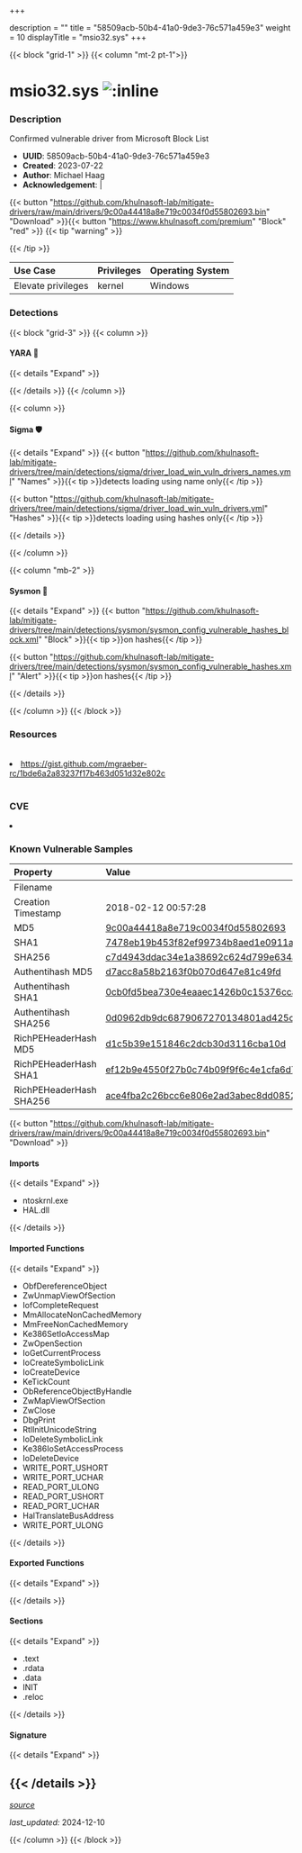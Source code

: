 +++

description = ""
title = "58509acb-50b4-41a0-9de3-76c571a459e3"
weight = 10
displayTitle = "msio32.sys"
+++


{{< block "grid-1" >}}
{{< column "mt-2 pt-1">}}


# msio32.sys ![:inline](/images/twitter_verified.png) 

### Description

Confirmed vulnerable driver from Microsoft Block List
- **UUID**: 58509acb-50b4-41a0-9de3-76c571a459e3
- **Created**: 2023-07-22
- **Author**: Michael Haag
- **Acknowledgement**:  | [](https://twitter.com/)

{{< button "https://github.com/khulnasoft-lab/mitigate-drivers/raw/main/drivers/9c00a44418a8e719c0034f0d55802693.bin" "Download" >}}{{< button "https://www.khulnasoft.com/premium" "Block" "red" >}}
{{< tip "warning" >}}

{{< /tip >}}



| Use Case | Privileges | Operating System | 
|:---- | ---- | ---- |
| Elevate privileges | kernel | Windows |



### Detections


{{< block "grid-3" >}}
{{< column >}}
#### YARA 🏹
{{< details "Expand" >}}

{{< /details >}}
{{< /column >}}



{{< column >}}

#### Sigma 🛡️
{{< details "Expand" >}}
{{< button "https://github.com/khulnasoft-lab/mitigate-drivers/tree/main/detections/sigma/driver_load_win_vuln_drivers_names.yml" "Names" >}}{{< tip >}}detects loading using name only{{< /tip >}} 


{{< button "https://github.com/khulnasoft-lab/mitigate-drivers/tree/main/detections/sigma/driver_load_win_vuln_drivers.yml" "Hashes" >}}{{< tip >}}detects loading using hashes only{{< /tip >}} 

{{< /details >}}

{{< /column >}}


{{< column "mb-2" >}}

#### Sysmon 🔎
{{< details "Expand" >}}
{{< button "https://github.com/khulnasoft-lab/mitigate-drivers/tree/main/detections/sysmon/sysmon_config_vulnerable_hashes_block.xml" "Block" >}}{{< tip >}}on hashes{{< /tip >}} 

{{< button "https://github.com/khulnasoft-lab/mitigate-drivers/tree/main/detections/sysmon/sysmon_config_vulnerable_hashes.xml" "Alert" >}}{{< tip >}}on hashes{{< /tip >}} 

{{< /details >}}

{{< /column >}}
{{< /block >}}


### Resources
<br>
<li><a href="https://gist.github.com/mgraeber-rc/1bde6a2a83237f17b463d051d32e802c">https://gist.github.com/mgraeber-rc/1bde6a2a83237f17b463d051d32e802c</a></li>
<br>

### CVE

<li><a href="https://cve.mitre.org/cgi-bin/cvename.cgi?name="></a></li>

### Known Vulnerable Samples

| Property           | Value |
|:-------------------|:------|
| Filename           |  |
| Creation Timestamp           | 2018-02-12 00:57:28 |
| MD5                | [9c00a44418a8e719c0034f0d55802693](https://www.virustotal.com/gui/file/9c00a44418a8e719c0034f0d55802693) |
| SHA1               | [7478eb19b453f82ef99734b8aed1e0911aab9d55](https://www.virustotal.com/gui/file/7478eb19b453f82ef99734b8aed1e0911aab9d55) |
| SHA256             | [c7d4943ddac34e1a38692c624d799e634ad4c4e3ae7e3bb2ae4cf0d8eb8985bc](https://www.virustotal.com/gui/file/c7d4943ddac34e1a38692c624d799e634ad4c4e3ae7e3bb2ae4cf0d8eb8985bc) |
| Authentihash MD5   | [d7acc8a58b2163f0b070d647e81c49fd](https://www.virustotal.com/gui/search/authentihash%253Ad7acc8a58b2163f0b070d647e81c49fd) |
| Authentihash SHA1  | [0cb0fd5bea730e4eaaec1426b0c15376ccac6d83](https://www.virustotal.com/gui/search/authentihash%253A0cb0fd5bea730e4eaaec1426b0c15376ccac6d83) |
| Authentihash SHA256| [0d0962db9dc6879067270134801ad425c1f3e85b0dc39877c02aaa9c54aca14e](https://www.virustotal.com/gui/search/authentihash%253A0d0962db9dc6879067270134801ad425c1f3e85b0dc39877c02aaa9c54aca14e) |
| RichPEHeaderHash MD5   | [d1c5b39e151846c2dcb30d3116cba10d](https://www.virustotal.com/gui/search/rich_pe_header_hash%253Ad1c5b39e151846c2dcb30d3116cba10d) |
| RichPEHeaderHash SHA1  | [ef12b9e4550f27b0c74b09f9f6c4e1cfa6d757f7](https://www.virustotal.com/gui/search/rich_pe_header_hash%253Aef12b9e4550f27b0c74b09f9f6c4e1cfa6d757f7) |
| RichPEHeaderHash SHA256| [ace4fba2c26bcc6e806e2ad3abec8dd0852907ccd429053608e3c639a514d1bc](https://www.virustotal.com/gui/search/rich_pe_header_hash%253Aace4fba2c26bcc6e806e2ad3abec8dd0852907ccd429053608e3c639a514d1bc) |

{{< button "https://github.com/khulnasoft-lab/mitigate-drivers/raw/main/drivers/9c00a44418a8e719c0034f0d55802693.bin" "Download" >}} 


#### Imports
{{< details "Expand" >}}
* ntoskrnl.exe
* HAL.dll

{{< /details >}}
#### Imported Functions
{{< details "Expand" >}}
* ObfDereferenceObject
* ZwUnmapViewOfSection
* IofCompleteRequest
* MmAllocateNonCachedMemory
* MmFreeNonCachedMemory
* Ke386SetIoAccessMap
* ZwOpenSection
* IoGetCurrentProcess
* IoCreateSymbolicLink
* IoCreateDevice
* KeTickCount
* ObReferenceObjectByHandle
* ZwMapViewOfSection
* ZwClose
* DbgPrint
* RtlInitUnicodeString
* IoDeleteSymbolicLink
* Ke386IoSetAccessProcess
* IoDeleteDevice
* WRITE_PORT_USHORT
* WRITE_PORT_UCHAR
* READ_PORT_ULONG
* READ_PORT_USHORT
* READ_PORT_UCHAR
* HalTranslateBusAddress
* WRITE_PORT_ULONG

{{< /details >}}
#### Exported Functions
{{< details "Expand" >}}

{{< /details >}}

#### Sections
{{< details "Expand" >}}
* .text
* .rdata
* .data
* INIT
* .reloc

{{< /details >}}
#### Signature
{{< details "Expand" >}}

{{< /details >}}
-----



[*source*](https://github.com/khulnasoft-lab/mitigate-drivers/tree/main/yaml/58509acb-50b4-41a0-9de3-76c571a459e3.yaml)

*last_updated:* 2024-12-10

{{< /column >}}
{{< /block >}}
